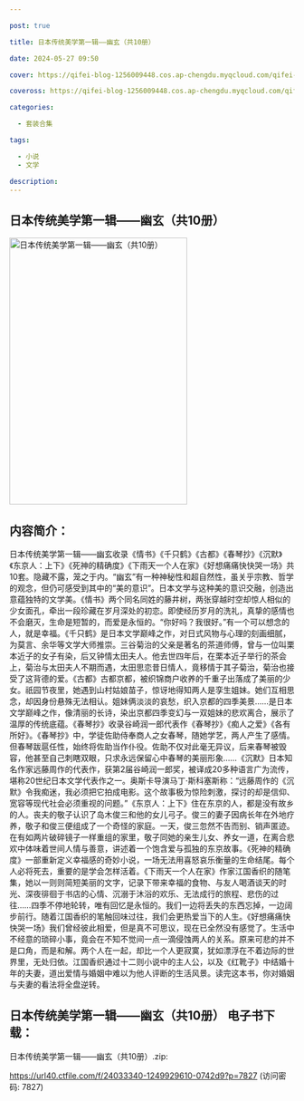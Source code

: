 ```yaml
---

post: true

title: 日本传统美学第一辑——幽玄（共10册）

date: 2024-05-27 09:50

cover: https://qifei-blog-1256009448.cos.ap-chengdu.myqcloud.com/qifei-blog/202405271003353.png

coveross: https://qifei-blog-1256009448.cos.ap-chengdu.myqcloud.com/qifei-blog/202405271003353.png

categories:

  - 套装合集

tags:

  - 小说
  - 文学

description:
---
```


##  日本传统美学第一辑——幽玄（共10册）

<img alt="日本传统美学第一辑——幽玄（共10册） " class="aligncenter loading" data-was-processed="true" decoding="async" fetchpriority="high" height="471" src="https://qifei-blog-1256009448.cos.ap-chengdu.myqcloud.com/qifei-blog/202405271003353.png" style="cursor: zoom-in;" width="314"/>

## 内容简介：

日本传统美学第一辑——幽玄收录《情书》《千只鹤》《古都》《春琴抄》《沉默》《东京人：上下》《死神的精确度》《下雨天一个人在家》《好想痛痛快快哭一场》共10套。隐藏不露，笼之于内。“幽玄”有一种神秘性和超自然性，虽关乎宗教、哲学的观念，但仍可感受到其中的“美的意识”。日本文学与这种美的意识交融，创造出意蕴独特的文学美。《情书》两个同名同姓的藤井树，两张穿越时空却惊人相似的少女面孔，牵出一段珍藏在岁月深处的初恋。即使经历岁月的洗礼，真挚的感情也不会磨灭，生命是短暂的，而爱是永恒的。“你好吗？我很好。”有一个可以想念的人，就是幸福。《千只鹤》是日本文学巅峰之作，对日式风物与心理的刻画细腻，为莫言、余华等文学大师推崇。三谷菊治的父亲是著名的茶道师傅，曾与一位叫栗本近子的女子有染，后又钟情太田夫人。他去世四年后，在栗本近子举行的茶会上，菊治与太田夫人不期而遇，太田思恋昔日情人，竟移情于其子菊治，菊治也接受了这背德的爱。《古都》古都京都，被织锦商户收养的千重子出落成了美丽的少女。祇园节夜里，她遇到山村姑娘苗子，惊讶地得知两人是孪生姐妹。她们互相思念，却因身份悬殊无法相认。姐妹俩淡淡的哀愁，织入京都的四季美景……是日本文学巅峰之作，像清丽的长诗，染出京都四季变幻与一双姐妹的悲欢离合，展示了温厚的传统底蕴。《春琴抄》收录谷崎润一郎代表作《春琴抄》《痴人之爱》《各有所好》。《春琴抄》中，学徒佐助侍奉商人之女春琴，随她学艺，两人产生了感情。但春琴跋扈任性，始终将佐助当作仆役。佐助不仅对此毫无异议，后来春琴被毁容，他甚至自己刺瞎双眼，只求永远保留心中春琴的美丽形象……《沉默》日本知名作家远藤周作的代表作，获第2届谷崎润一郎奖，被译成20多种语言广为流传，堪称20世纪日本文学代表作之一。奥斯卡导演马丁·斯科塞斯称：“远藤周作的《沉默》令我痴迷，我必须把它拍成电影。这个故事极为惊险刺激，探讨的却是信仰、宽容等现代社会必须重视的问题。”《东京人：上下》住在东京的人，都是没有故乡的人。丧夫的敬子认识了岛木俊三和他的女儿弓子。俊三的妻子因病长年在外地疗养，敬子和俊三便组成了一个奇怪的家庭。一天，俊三忽然不告而别、销声匿迹。在有如两片破碎镜子一样重组的家里，敬子同她的亲生儿女、养女一道，在离合悲欢中体味着世间人情与善意，讲述着一个饱含爱与孤独的东京故事。《死神的精确度》一部重新定义幸福感的奇妙小说，一场无法用喜怒哀乐衡量的生命结尾。每个人必将死去，重要的是学会怎样活着。《下雨天一个人在家》作家江国香织的随笔集，她以一则则简短美丽的文字，记录下带来幸福的食物、与友人喝酒谈天的时光、深夜徘徊于书店的心情、沉溺于沐浴的欢乐、无法成行的旅程、悲伤的过往……四季不停地轮转，唯有回忆是永恒的。我们一边将丢失的东西忘掉，一边阔步前行。随着江国香织的笔触回味过往，我们会更热爱当下的人生。《好想痛痛快快哭一场》我们曾经彼此相爱，但是真不可思议，现在已全然没有感觉了。生活中不经意的琐碎小事，竟会在不知不觉间一点一滴侵蚀两人的关系。原来可悲的并不是口角，而是和解。两个人在一起，却比一个人更寂寞，犹如漂浮在不着边际的世界里，无处归依。江国香织通过十二则小说中的主人公，以及《红靴子》中结婚十年的夫妻，道出爱情与婚姻中难以为他人评断的生活风景。读完这本书，你对婚姻与夫妻的看法将全盘逆转。



## 日本传统美学第一辑——幽玄（共10册） 电子书下载：

日本传统美学第一辑——幽玄（共10册）.zip: 

https://url40.ctfile.com/f/24033340-1249929610-0742d9?p=7827 (访问密码: 7827)

